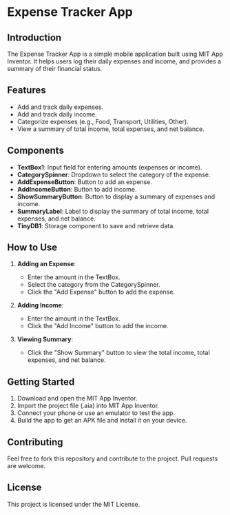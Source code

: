 # Expense Tracker App

## Introduction
The Expense Tracker App is a simple mobile application built using MIT App Inventor. It helps users log their daily expenses and income, and provides a summary of their financial status.

## Features
- Add and track daily expenses.
- Add and track daily income.
- Categorize expenses (e.g., Food, Transport, Utilities, Other).
- View a summary of total income, total expenses, and net balance.

## Components
- **TextBox1**: Input field for entering amounts (expenses or income).
- **CategorySpinner**: Dropdown to select the category of the expense.
- **AddExpenseButton**: Button to add an expense.
- **AddIncomeButton**: Button to add income.
- **ShowSummaryButton**: Button to display a summary of expenses and income.
- **SummaryLabel**: Label to display the summary of total income, total expenses, and net balance.
- **TinyDB1**: Storage component to save and retrieve data.

## How to Use
1. **Adding an Expense**:
   - Enter the amount in the TextBox.
   - Select the category from the CategorySpinner.
   - Click the "Add Expense" button to add the expense.

2. **Adding Income**:
   - Enter the amount in the TextBox.
   - Click the "Add Income" button to add the income.

3. **Viewing Summary**:
   - Click the "Show Summary" button to view the total income, total expenses, and net balance.

## Getting Started
1. Download and open the MIT App Inventor.
2. Import the project file (.aia) into MIT App Inventor.
3. Connect your phone or use an emulator to test the app.
4. Build the app to get an APK file and install it on your device.

## Contributing
Feel free to fork this repository and contribute to the project. Pull requests are welcome.

## License
This project is licensed under the MIT License.

